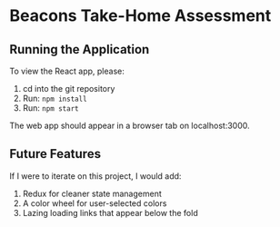 # Beacons Take-Home Assessment
## Running the Application
To view the React app, please:
1) cd into the git repository
2) Run: `npm install`
3) Run: `npm start` 

The web app should appear in a browser tab on localhost:3000.

## Future Features
If I were to iterate on this project, I would add:
1) Redux for cleaner state management
2) A color wheel for user-selected colors
3) Lazing loading links that appear below the fold